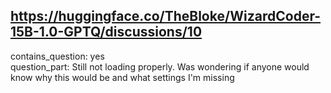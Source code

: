 ## https://huggingface.co/TheBloke/WizardCoder-15B-1.0-GPTQ/discussions/10

contains_question: yes  
question_part: Still not loading properly. Was wondering if anyone would know why this would be and what settings I'm missing